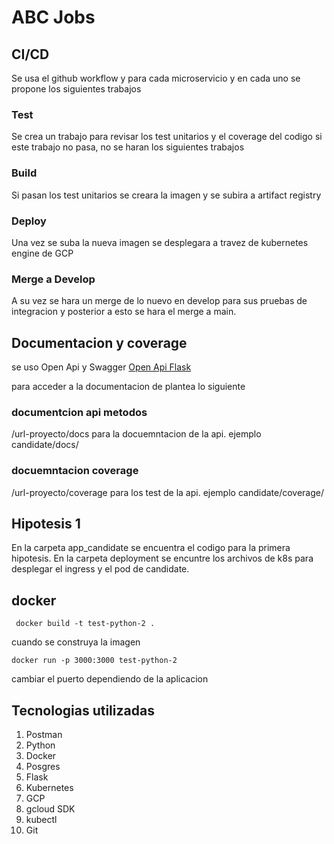 # ABC Jobs

## CI/CD
Se usa el github workflow y para cada microservicio
y en cada uno se propone los siguientes trabajos

### Test

Se crea un trabajo para  revisar los test unitarios y el coverage del codigo
si este trabajo no pasa, no se haran los siguientes trabajos
### Build

Si pasan los test unitarios se creara la imagen y se subira a
artifact registry

### Deploy

Una vez se suba la nueva imagen se desplegara a travez de kubernetes engine de GCP

### Merge a Develop

A su vez se hara un merge de lo nuevo en develop para sus pruebas de
integracion y posterior a esto se hara el merge a main.

## Documentacion y coverage

se uso Open Api y Swagger [Open Api Flask](https://luolingchun.github.io/flask-openapi3/v2.x/)

para acceder a la documentacion de plantea lo siguiente

### documentcion api metodos
/url-proyecto/docs para la docuemntacion de la api. ejemplo candidate/docs/

### docuemntacion coverage
/url-proyecto/coverage para los test de la api. ejemplo candidate/coverage/


## Hipotesis 1

En la carpeta app_candidate se encuentra el codigo para la primera hipotesis.
En la carpeta deployment se encuntre los archivos de k8s para desplegar el ingress y el pod
de candidate.


## docker

```shell
 docker build -t test-python-2 . 
```
cuando se construya la imagen 


```shell
docker run -p 3000:3000 test-python-2 
```

cambiar el puerto dependiendo de la aplicacion

## Tecnologias utilizadas
1. Postman
2. Python
3. Docker
4. Posgres
5. Flask
6. Kubernetes
7. GCP
8. gcloud SDK
9. kubectl
10. Git
